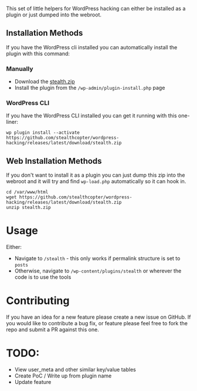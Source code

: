 This set of little helpers for WordPress hacking can either be installed as a plugin or just dumped into the webroot.

## Installation Methods

If you have the WordPress cli installed you can automatically install the plugin with this command:

### Manually

- Download the [stealth.zip](https://github.com/stealthcopter/wordpress-hacking/releases/latest/download/stealth.zip)
- Install the plugin from the `/wp-admin/plugin-install.php` page

### WordPress CLI

If you have the WordPress CLI installed you can get it running with this one-liner:

```
wp plugin install --activate https://github.com/stealthcopter/wordpress-hacking/releases/latest/download/stealth.zip
```

## Web Installation Methods

If you don't want to install it as a plugin you can just dump this zip into the webroot and it will try and find `wp-load.php` automatically so it can hook in.

```
cd /var/www/html
wget https://github.com/stealthcopter/wordpress-hacking/releases/latest/download/stealth.zip
unzip stealth.zip
```

# Usage

Either:

- Navigate to `/stealth` - this only works if permalink structure is set to `posts`
- Otherwise, navigate to `/wp-content/plugins/stealth` or wherever the code is to use the tools

# Contributing

If you have an idea for a new feature please create a new issue on GitHub. If you would like to contribute a bug fix, or feature please feel free to fork the repo and submit a PR against this one.

# TODO:
- View user_meta and other similar key/value tables
- Create PoC / Write up from plugin name
- Update feature

